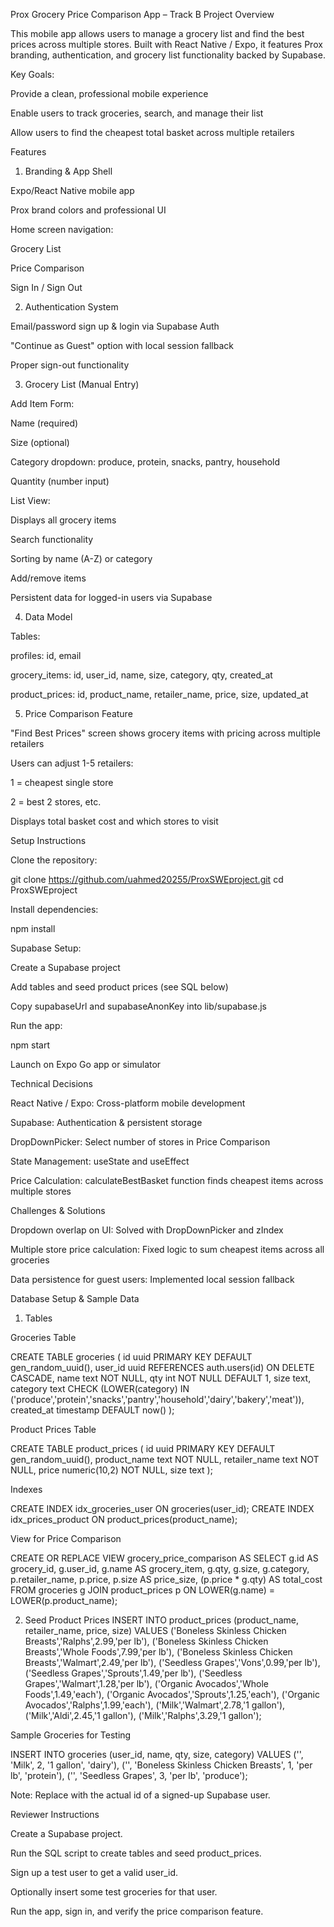 Prox Grocery Price Comparison App – Track B
Project Overview

This mobile app allows users to manage a grocery list and find the best prices across multiple stores. Built with React Native / Expo, it features Prox branding, authentication, and grocery list functionality backed by Supabase.

Key Goals:

Provide a clean, professional mobile experience

Enable users to track groceries, search, and manage their list

Allow users to find the cheapest total basket across multiple retailers

Features
1. Branding & App Shell

Expo/React Native mobile app

Prox brand colors and professional UI

Home screen navigation:

Grocery List

Price Comparison

Sign In / Sign Out

2. Authentication System

Email/password sign up & login via Supabase Auth

"Continue as Guest" option with local session fallback

Proper sign-out functionality

3. Grocery List (Manual Entry)

Add Item Form:

Name (required)

Size (optional)

Category dropdown: produce, protein, snacks, pantry, household

Quantity (number input)

List View:

Displays all grocery items

Search functionality

Sorting by name (A-Z) or category

Add/remove items

Persistent data for logged-in users via Supabase

4. Data Model

Tables:

profiles: id, email

grocery_items: id, user_id, name, size, category, qty, created_at

product_prices: id, product_name, retailer_name, price, size, updated_at

5. Price Comparison Feature

"Find Best Prices" screen shows grocery items with pricing across multiple retailers

Users can adjust 1-5 retailers:

1 = cheapest single store

2 = best 2 stores, etc.

Displays total basket cost and which stores to visit

Setup Instructions

Clone the repository:

git clone https://github.com/uahmed20255/ProxSWEproject.git
cd ProxSWEproject


Install dependencies:

npm install


Supabase Setup:

Create a Supabase project

Add tables and seed product prices (see SQL below)

Copy supabaseUrl and supabaseAnonKey into lib/supabase.js

Run the app:

npm start


Launch on Expo Go app or simulator

Technical Decisions

React Native / Expo: Cross-platform mobile development

Supabase: Authentication & persistent storage

DropDownPicker: Select number of stores in Price Comparison

State Management: useState and useEffect

Price Calculation: calculateBestBasket function finds cheapest items across multiple stores

Challenges & Solutions

Dropdown overlap on UI: Solved with DropDownPicker and zIndex

Multiple store price calculation: Fixed logic to sum cheapest items across all groceries

Data persistence for guest users: Implemented local session fallback

Database Setup & Sample Data
1. Tables

Groceries Table

CREATE TABLE groceries (
  id uuid PRIMARY KEY DEFAULT gen_random_uuid(),
  user_id uuid REFERENCES auth.users(id) ON DELETE CASCADE,
  name text NOT NULL,
  qty int NOT NULL DEFAULT 1,
  size text,
  category text CHECK (LOWER(category) IN ('produce','protein','snacks','pantry','household','dairy','bakery','meat')),
  created_at timestamp DEFAULT now()
);


Product Prices Table

CREATE TABLE product_prices (
  id uuid PRIMARY KEY DEFAULT gen_random_uuid(),
  product_name text NOT NULL,
  retailer_name text NOT NULL,
  price numeric(10,2) NOT NULL,
  size text
);


Indexes

CREATE INDEX idx_groceries_user ON groceries(user_id);
CREATE INDEX idx_prices_product ON product_prices(product_name);


View for Price Comparison

CREATE OR REPLACE VIEW grocery_price_comparison AS
SELECT 
  g.id AS grocery_id,
  g.user_id,
  g.name AS grocery_item,
  g.qty,
  g.size,
  g.category,
  p.retailer_name,
  p.price,
  p.size AS price_size,
  (p.price * g.qty) AS total_cost
FROM groceries g
JOIN product_prices p
  ON LOWER(g.name) = LOWER(p.product_name);

2. Seed Product Prices
INSERT INTO product_prices (product_name, retailer_name, price, size) VALUES
('Boneless Skinless Chicken Breasts','Ralphs',2.99,'per lb'),
('Boneless Skinless Chicken Breasts','Whole Foods',7.99,'per lb'),
('Boneless Skinless Chicken Breasts','Walmart',2.49,'per lb'),
('Seedless Grapes','Vons',0.99,'per lb'),
('Seedless Grapes','Sprouts',1.49,'per lb'),
('Seedless Grapes','Walmart',1.28,'per lb'),
('Organic Avocados','Whole Foods',1.49,'each'),
('Organic Avocados','Sprouts',1.25,'each'),
('Organic Avocados','Ralphs',1.99,'each'),
('Milk','Walmart',2.78,'1 gallon'),
('Milk','Aldi',2.45,'1 gallon'),
('Milk','Ralphs',3.29,'1 gallon');


Sample Groceries for Testing

INSERT INTO groceries (user_id, name, qty, size, category) VALUES
('<replace-with-user-id>', 'Milk', 2, '1 gallon', 'dairy'),
('<replace-with-user-id>', 'Boneless Skinless Chicken Breasts', 1, 'per lb', 'protein'),
('<replace-with-user-id>', 'Seedless Grapes', 3, 'per lb', 'produce');


Note: Replace <replace-with-user-id> with the actual id of a signed-up Supabase user.

Reviewer Instructions

Create a Supabase project.

Run the SQL script to create tables and seed product_prices.

Sign up a test user to get a valid user_id.

Optionally insert some test groceries for that user.

Run the app, sign in, and verify the price comparison feature.
